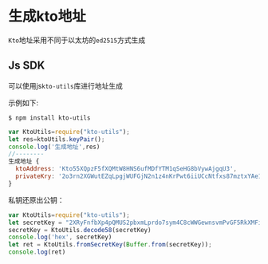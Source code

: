 # 生成kto地址
`Kto`地址采用不同于以太坊的`ed2515`方式生成

## Js SDK
可以使用js`kto-utils`库进行地址生成


示例如下:
```
$ npm install kto-utils
```
```JavaScript
var KtoUtils=require("kto-utils");
let res=ktoUtils.keyPair();
console.log('生成地址',res)
//--------
生成地址 {
  ktoAddress: 'Kto55XQpzF5fXQMtW8HNS6ufMDfYTM1qSeHG8bVywAjgqU3',
  privateKry: '2o3rn2XGWutEZqLpgjWUFGjN2n1z4nKrPwt6iiUCcNtfxs87mztxYAe186j2R5RvEG9M8F9mFRdgkaLMANfb3wUK'
} 
```

私钥还原出公钥：
```JavaScript
var KtoUtils=require("kto-utils");
let secretKey = "2XRyFnfbXp4pQMUS2pbxmLprdo7sym4C8cWWGewnsvmPvGF5RkXMFi5rLeRaDD2eG43PB5zX2w3Xi8hft54PXmbN";
secretKey = KtoUtils.decode58(secretKey)
console.log('hex', secretKey)
let ret = KtoUtils.fromSecretKey(Buffer.from(secretKey));
console.log(ret)

```